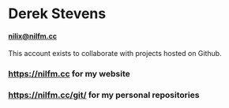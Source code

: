 # Derek Stevens
#### <nilix@nilfm.cc>

This account exists to collaborate with projects hosted on Github.

### https://nilfm.cc for my website
### https://nilfm.cc/git/ for my personal repositories
